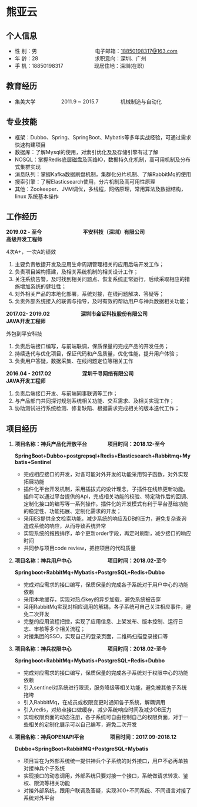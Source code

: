 <h1>熊亚云</h1> 


## 个人信息 

* 性 别：男 &emsp;&emsp;&emsp;&emsp;&emsp;&emsp;&emsp;&emsp;&emsp;&emsp;&emsp;电子邮箱：18850198317@163.com
* 年 龄：28&emsp;&emsp;&emsp;&emsp;&emsp;&emsp;&emsp;&emsp;&emsp;&emsp;&emsp;求职意向：深圳、广州
* 手 机：18850198317&emsp;&emsp;&emsp;&emsp;&emsp;&emsp;现居住地：深圳(在职)

## 教育经历

* 集美大学&emsp;&emsp;&emsp;&emsp;&emsp;2011.9 ~ 2015.7&emsp;&emsp;&emsp;&emsp; 机械制造与自动化

## 专业技能

* 框架：Dubbo、Spring、SpringBoot、Mybatis等多年实战经验，可通过需求快速构建项目
* 数据库：了解Mysql的使用，对索引优化及及存储引擎有过了解
* NOSQL：掌握Redis底层磁盘及网络IO，数据持久化机制，高可用机制及分布式集群实现
* 消息队列：掌握Kafka数据刷盘机制，集群化分片机制、了解RabbitMq的使用
* 搜索引擎：了解Elasticsearch使用，分片机制及高可用性原理
* 其他：Zookeeper、JVM调优，多线程，网络原理，常用算法及数据结构，linux 系统基本操作

## 工作经历

**2019.02 - 至今&emsp;&emsp;&emsp;&emsp;&emsp;&emsp;&emsp;&emsp;平安科技（深圳）有限公司&emsp;&emsp;&emsp;&emsp;&emsp;&emsp;&emsp;&emsp;&emsp;高级开发工程师**<br/>

4次A+，一次A的绩效

1. 主要负责敏捷开发及应用生命周期管理相关的应用后端开发工作；
2. 负责项目架构搭建，及相关系统机制的相关设计工作；
3. 关注系统告警，及时找到相关问题点、恢复系统正常运行，后续采取相应的措施增加系统的健壮性；
4. 对外相关产品的本地化部署，系统对接，在线问题解决、答疑等；
5. 负责外部系统接入的联调与指导，及时有效的帮助用户与神兵数据相关功能；

**2017.02- 2019.02&emsp;&emsp;&emsp;&emsp;&emsp;&emsp;深圳市金证科技股份有限公司&emsp;&emsp;&emsp;&emsp;&emsp;&emsp;&emsp;&emsp;JAVA开发工程师**<br/>

外包到平安科技

1. 负责后端接口编写，与前端联调，保质保量的完成产品的开发任务；
2. 持续迭代与优化项目，保证代码和产品质量，优化性能，提升用户体验；
3. 负责用户答疑，数据采集、在线问题定位等相关工作

**2016.04 - 2017.02&emsp;&emsp;&emsp;&emsp;&emsp;&emsp;深圳千寻网络有限公司&emsp;&emsp;&emsp;&emsp;&emsp;&emsp;&emsp;&emsp;&emsp;&emsp;&emsp;JAVA开发工程师**<br/>

1. 负责后端接口开发、与前端同事联调等工作；
2. 与产品部门共同探讨规划系统相关功能、交互需求、及相关实现工作；
3. 协助测试进行系统检测、修复缺陷、根据需求完成相关的版本迭代工作；


## 项目经历

1. **项目名称：神兵产品化开放平台&emsp;&emsp;&emsp;&emsp;项目时间：2018.12-至今** 

   **SpringBoot+Dubbo+postgrepsql+Redis+Elasticsearch+Rabbitmq+Mybatis+Sentinel**

   - 完成相应接口的开发，对各可能对外开发的功能采用钩子函数，对外实现拓展功能
   - 插件化平台开发机制，采用插拔式的设计理念，子插件在线热更新功能。插件可以通过平台提供的Api，完成相关功能的校验、特定动作后的回调、定制化接口的编写等一系列操作。插件化的开发模式有利于平台基础功能的稳定性、功能拓展、定制化需求的开发；
   - 采用ES提供全文检索功能，减少系统的响应及DB的压力，避免复杂查询造成系统的响应，从而导致系统异常
   - 实现系统的拖拽排序，单个更新order字段，再定时刷新，减少接口的响应时间
   - 共同参与项目code review，把控项目的代码质量

2. **项目名称：神兵用户中心&emsp;&emsp;&emsp;&emsp;&emsp;&emsp;&emsp;项目时间：2018.02-至今** 

   **Springboot+RabbitMq+Mybatis+PostgreSQL+Redis+Dubbo**

   - 完成对应需求的接口编写，保质保量的完成各子系统对于用户中心的功能依赖
   - 采用本地缓存，实现对热点key的异步加载，避免系统被击穿
   - 采用RabbitMq实现对相应调用的解耦，各子系统可自己关注相应事件，避免二次开发
   - 完整的应用流程把控，实现了应用信息、上架发布、版本控制、运行日志、审核等多个相关流程；
   - 对接集团的SSO，实现自己的登录页面，二维码扫描登录接口等

3. **项目名称：神兵权限中心&emsp;&emsp;&emsp;&emsp;&emsp;&emsp;&emsp;项目时间：2018.02-至今** 

   **Springboot+RabbitMq+Mybatis+PostgreSQL+Redis+Dubbo**

   - 完成对应需求的接口编写，保质保量的完成各子系统对于权限中心的功能依赖
   - 引入sentinel对系统进行限流，服务降级等相关功能，避免被其他子系统拖垮
   - 引入RabbitMq，在成员或权限变更时通知各子系统，解耦调用
   - 引入redis，对热点接口做缓存，减少系统响应时间及减少DB压力
   - 实现权限页面的动态注册，各子系统可自由控制自己的权限页面，对于一些相关的定制化展示可以自己编写，避免二次开发

4. **项目名称：神兵OPENAPI平台&emsp;&emsp;&emsp;&emsp;&emsp;项目时间：2017.09-2018.12** 

   **Dubbo+SpringBoot+RabbitMQ+PostgreSQL+Mybatis**
   
   - 项目旨在为外部系统统一提供神兵个子系统的对外接口，用户不必再单独对接神兵个子系统
   - 实现接口的动态调用，外部系统只要对接一个接口，系统做请求转发、鉴权、限流等相关功能
   - 对接外部系统，跟用户联调及答疑，实现300+不同系统、不同语言对接了系统对外平台
   
   


